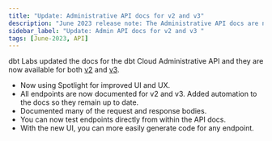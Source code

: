 ```yaml
---
title: "Update: Administrative API docs for v2 and v3"
description: "June 2023 release note: The Administrative API docs are now available for v2 and v3 with a different UI."
sidebar_label: "Update: Admin API docs for v2 and v3 "
tags: [June-2023, API]
---
```


dbt Labs updated the docs for the dbt Cloud Administrative API and they are now available for both [v2](/dbt-cloud/api-v2#/) and [v3](/dbt-cloud/api-v3#/). 

- Now using Spotlight for improved UI and UX.
- All endpoints are now documented for v2 and v3. Added automation to the docs so they remain up to date.  
- Documented many of the request and response bodies.
- You can now test endpoints directly from within the API docs.
- With the new UI, you can more easily generate code for any endpoint.
